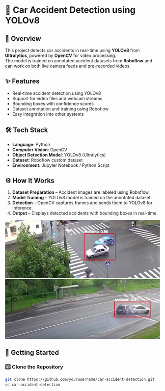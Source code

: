 # 🚗 Car Accident Detection using YOLOv8



## 📌 Overview
This project detects car accidents in real-time using **YOLOv8** from **Ultralytics**, powered by **OpenCV** for video processing.  
The model is trained on annotated accident datasets from **Roboflow** and can work on both live camera feeds and pre-recorded videos.

## ✨ Features
- Real-time accident detection using YOLOv8
- Support for video files and webcam streams
- Bounding boxes with confidence scores
- Dataset annotation and training using Roboflow
- Easy integration into other systems

## 🛠️ Tech Stack
- **Language**: Python  
- **Computer Vision**: OpenCV  
- **Object Detection Model**: YOLOv8 (Ultralytics)  
- **Dataset**: Roboflow custom dataset  
- **Environment**: Jupyter Notebook / Python Script

## ⚙️ How It Works
1. **Dataset Preparation** – Accident images are labeled using Roboflow.
2. **Model Training** – YOLOv8 model is trained on the annotated dataset.
3. **Detection** – OpenCV captures frames and sends them to YOLOv8 for inference.
4. **Output** – Displays detected accidents with bounding boxes in real-time.

![Sample Image 1](./crash1.png)
![Sample Image 2](./crash2.png)

## 🚀 Getting Started

### 1️⃣ Clone the Repository
```bash
git clone https://github.com/yourusername/car-accident-detection.git
cd car-accident-detection

